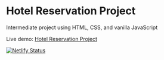 # Hotel Reservation Project
Intermediate project using HTML, CSS, and vanilla JavaScript

Live demo: [Hotel Reservation Project](https://bespoke-lolly-193876.netlify.app/)

[![Netlify Status](https://api.netlify.com/api/v1/badges/99717c63-9b42-42cc-8d40-0afb620bb0c9/deploy-status)](https://app.netlify.com/sites/bespoke-lolly-193876/deploys)
